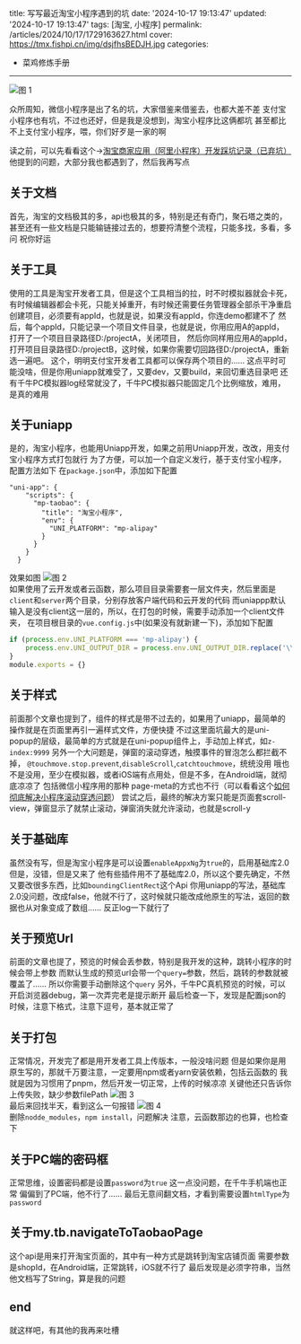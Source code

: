 title: 写写最近淘宝小程序遇到的坑
date: '2024-10-17 19:13:47'
updated: '2024-10-17 19:13:47'
tags: [淘宝, 小程序]
permalink: /articles/2024/10/17/1729163627.html
cover: https://tmx.fishpi.cn/img/dsjfhsBEDJH.jpg
categories: 
- 菜鸡修炼手册
---
![图 1](https://tmx.fishpi.cn/img/dsjfhsBEDJH.jpg)  

众所周知，微信小程序是出了名的坑，大家借鉴来借鉴去，也都大差不差
支付宝小程序也有坑，不过也还好，但是我是没想到，淘宝小程序比这俩都坑
甚至都比不上支付宝小程序，喂，你们好歹是一家的啊

读之前，可以先看看这个->[淘宝商家应用（阿里小程序）开发踩坑记录（已弃坑）](https://mirari.cc/posts/2020-05-05-pitfall_record_of_developing_taobao_merchant_applications_ali_mini_programs)
他提到的问题，大部分我也都遇到了，然后我再写点

## 关于文档
首先，淘宝的文档极其的多，api也极其的多，特别是还有奇门，聚石塔之类的，甚至还有一些文档是只能输链接过去的，想要捋清整个流程，只能多找，多看，多问
祝你好运

## 关于工具
使用的工具是淘宝开发者工具，但是这个工具相当的拉，时不时模拟器就会卡死，有时候编辑器都会卡死，只能关掉重开，有时候还需要任务管理器全部杀干净重启
创建项目，必须要有appId，也就是说，如果没有appId，你连demo都建不了
然后，每个appId，只能记录一个项目文件目录，也就是说，你用应用A的appId，打开了一个项目目录路径D:/projectA，关闭项目，
然后你同样用应用A的appId，打开项目目录路径D:/projectB，这时候，如果你需要切回路径D:/projectA，重新选一遍吧。
这个，明明支付宝开发者工具都可以保存两个项目的……
这点平时可能没啥，但是你用uniapp就难受了，又要dev，又要build，来回切重选目录吧
还有千牛PC模拟器log经常就没了，千牛PC模拟器只能固定几个比例缩放，难用，是真的难用


## 关于uniapp
是的，淘宝小程序，也能用Uniapp开发，如果之前用Uniapp开发，改改，用支付宝小程序方式打包就行
为了方便，可以加一个自定义发行，基于支付宝小程序，配置方法如下
在`package.json`中，添加如下配置
```
"uni-app": {
    "scripts": {
      "mp-taobao": {
        "title": "淘宝小程序",
        "env": {
          "UNI_PLATFORM": "mp-alipay"
        }
      }
    }
  }
```
效果如图
![图 2](https://tmx.fishpi.cn/img/pic_1729165227794.png)  
如果使用了云开发或者云函数，那么项目目录需要套一层文件夹，然后里面是`client`和`server`两个目录，分别存放客户端代码和云开发的代码
而uniappp默认输入是没有client这一层的，所以，在打包的时候，需要手动添加一个client文件夹，
在项目根目录的`vue.config.js`中(如果没有就新建一下)，添加如下配置
```js
if (process.env.UNI_PLATFORM === 'mp-alipay') {    
    process.env.UNI_OUTPUT_DIR = process.env.UNI_OUTPUT_DIR.replace('\\mp-alipay', '\\mp-alipay\\client')    
}  
module.exports = {}
```

## 关于样式
前面那个文章也提到了，组件的样式是带不过去的，如果用了uniapp，最简单的操作就是在页面里再引一遍样式文件，方便快捷
不过这里面坑最大的是uni-popup的层级，最简单的方式就是在uni-popup组件上，手动加上样式，如`z-index:9999`
另外一个大问题是，弹窗的滚动穿透，触摸事件的冒泡怎么都拦截不掉，
`@touchmove.stop.prevent`,`disableScroll`,`catchtouchmove`，统统没用
哦也不是没用，至少在模拟器，或者iOS端有点用处，但是不多，在Android端，就彻底凉凉了
包括微信小程序用的那种 page-meta的方式也不行（可以看看这个[如何彻底解决小程序滚动穿透问题](https://developers.weixin.qq.com/community/develop/article/doc/000886e3d182a8c8d00ca216e5fc13?highline=page-meta)）
尝试之后，最终的解决方案只能是页面套scroll-view，弹窗显示了就禁止滚动，弹窗消失就允许滚动，也就是scroll-y

## 关于基础库
虽然没有写，但是淘宝小程序是可以设置`enableAppxNg`为`true`的，启用基础库2.0
但是，没错，但是又来了
他有些插件用不了基础库2.0，所以这个要先确定，不然又要改很多东西，比如`boundingClientRect`这个Api
你用uniapp的写法，基础库2.0没问题，改成false，他就不行了，这时候就只能改成他原生的写法，返回的数据也从对象变成了数组……
反正log一下就行了

## 关于预览Url
前面的文章也提了，预览的时候会丢参数，特别是我开发的这种，跳转小程序的时候会带上参数
而默认生成的预览url会带一个`query=`参数，然后，跳转的参数就被覆盖了……
所以你需要手动删除这个`query`
另外，千牛PC真机预览的时候，可以开启浏览器debug，第一次弄完老是提示断开
最后检查一下，发现是配置json的时候，注意下格式，注意下逗号，基本就正常了

## 关于打包
正常情况，开发完了都是用开发者工具上传版本，一般没啥问题
但是如果你是用原生写的，那就千万要注意，一定要用npm或者yarn安装依赖，包括云函数的
我就是因为习惯用了pnpm，然后开发一切正常，上传的时候凉凉
关键他还只告诉你上传失败，缺少参数filePath
![图 3](https://tmx.fishpi.cn/img/pic_1729166850307.png)  
最后来回找半天，看到这么一句报错
![图 4](https://tmx.fishpi.cn/img/pic_1729166924423.png)  
删除`nodde_modules`，`npm install`，问题解决
注意，云函数那边的也算，也检查下

## 关于PC端的密码框
正常思维，设置密码都是设置`password`为`true`
这一点没问题，在千牛手机端也正常
偏偏到了PC端，他不行了……
最后无意间翻文档，才看到需要设置`htmlType`为`password`

## 关于my.tb.navigateToTaobaoPage
这个api是用来打开淘宝页面的，其中有一种方式是跳转到淘宝店铺页面
需要参数是shopId，在Android端，正常跳转，iOS就不行了
最后发现是必须字符串，当然他文档写了String，算是我的问题

## end
就这样吧，有其他的我再来吐槽



